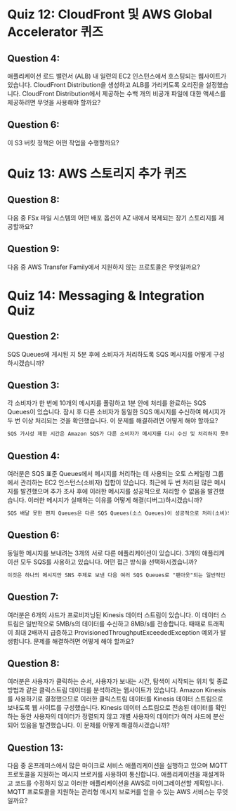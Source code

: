 # Quiz 12: CloudFront 및 AWS Global Accelerator 퀴즈
## Question 4:
애플리케이션 로드 밸런서 (ALB) 내 일련의 EC2 인스턴스에서 호스팅되는 웹사이트가 있습니다. CloudFront Distribution을 생성하고 ALB를 가리키도록 오리진을 설정했습니다. CloudFront Distribution에서 제공하는 수백 개의 비공개 파일에 대한 액세스를 제공하려면 무엇을 사용해야 할까요?

## Question 6:
이 S3 버킷 정책은 어떤 작업을 수행할까요?

# Quiz 13: AWS 스토리지 추가 퀴즈
## Question 8:
다음 중 FSx 파일 시스템의 어떤 배포 옵션이 AZ 내에서 복제되는 장기 스토리지를 제공할까요?

## Question 9:
다음 중 AWS Transfer Family에서 지원하지 않는 프로토콜은 무엇일까요?

# Quiz 14: Messaging & Integration Quiz
## Question 2:
SQS Queues에 게시된 지 5분 후에 소비자가 처리하도록 SQS 메시지를 어떻게 구성하시겠습니까?

## Question 3:
각 소비자가 한 번에 10개의 메시지를 폴링하고 1분 안에 처리를 완료하는 SQS Queues이 있습니다. 잠시 후 다른 소비자가 동일한 SQS 메시지를 수신하여 메시지가 두 번 이상 처리되는 것을 확인했습니다. 이 문제를 해결하려면 어떻게 해야 할까요?
```markdown
SQS 가시성 제한 시간은 Amazon SQS가 다른 소비자가 메시지를 다시 수신 및 처리하지 못하도록 하는 기간입니다. Visibility Timeout에서 메시지는 Queues에서 소비된 후에만 숨겨집니다. 표시 시간 초과를 늘리면 소비자가 메시지를 처리하고 메시지의 중복 읽기를 방지하는 데 더 많은 시간을 할애할 수 있습니다. (기본값: 30초, 최소: 0초, 최대: 12시간)
```

## Question 4:
여러분은 SQS 표준 Queues에서 메시지를 처리하는 데 사용되는 오토 스케일링 그룹에서 관리하는 EC2 인스턴스(소비자) 집합이 있습니다. 최근에 두 번 처리된 많은 메시지를 발견했으며 추가 조사 후에 이러한 메시지를 성공적으로 처리할 수 없음을 발견했습니다. 이러한 메시지가 실패하는 이유를 어떻게 해결(디버그)하시겠습니까?
```markdown
SQS 배달 못한 편지 Queues은 다른 SQS Queues(소스 Queues)이 성공적으로 처리(소비)되지 않은 메시지를 보낼 수 있는 곳입니다. 문제가 있는 메시지를 격리하여 처리가 성공하지 못한 이유를 디버깅할 수 있으므로 디버깅에 유용합니다.
```

## Question 6:
동일한 메시지를 보내려는 3개의 서로 다른 애플리케이션이 있습니다. 3개의 애플리케이션 모두 SQS를 사용하고 있습니다. 어떤 접근 방식을 선택하시겠습니까?
```markdown
이것은 하나의 메시지만 SNS 주제로 보낸 다음 여러 SQS Queues로 "팬아웃"되는 일반적인 패턴입니다. 이 접근 방식에는 다음과 같은 기능이 있습니다. 완전히 분리되고 데이터 손실이 없으며 시간이 지남에 따라 더 많은 SQS Queues(더 많은 애플리케이션)을 추가할 수 있습니다.
```

## Question 7:
여러분은 6개의 샤드가 프로비저닝된 Kinesis 데이터 스트림이 있습니다. 이 데이터 스트림은 일반적으로 5MB/s의 데이터를 수신하고 8MB/s를 전송합니다. 때때로 트래픽이 최대 2배까지 급증하고 ProvisionedThroughputExceededException 예외가 발생합니다. 문제를 해결하려면 어떻게 해야 할까요?

## Question 8:
여러분은 사용자가 클릭하는 순서, 사용자가 보내는 시간, 탐색이 시작되는 위치 및 종료 방법과 같은 클릭스트림 데이터를 분석하려는 웹사이트가 있습니다. Amazon Kinesis를 사용하기로 결정했으므로 이러한 클릭스트림 데이터를 Kinesis 데이터 스트림으로 보내도록 웹 사이트를 구성했습니다. Kinesis 데이터 스트림으로 전송된 데이터를 확인하는 동안 사용자의 데이터가 정렬되지 않고 개별 사용자의 데이터가 여러 샤드에 분산되어 있음을 발견했습니다. 이 문제를 어떻게 해결하시겠습니까?

## Question 13:
다음 중 온프레미스에서 많은 마이크로 서비스 애플리케이션을 실행하고 있으며 MQTT 프로토콜을 지원하는 메시지 브로커를 사용하여 통신합니다. 애플리케이션을 재설계하고 코드를 수정하지 않고 이러한 애플리케이션을 AWS로 마이그레이션할 계획입니다. MQTT 프로토콜을 지원하는 관리형 메시지 브로커를 얻을 수 있는 AWS 서비스는 무엇일까요?
